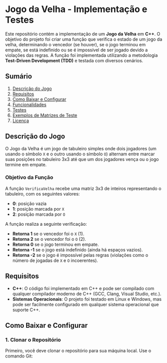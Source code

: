 # Jogo da Velha - Implementação e Testes

Este repositório contém a implementação de um **Jogo da Velha** em **C++**. O objetivo do projeto foi criar uma função que verifica o estado de um jogo da velha, determinando o vencedor (se houver), se o jogo terminou em empate, se está indefinido ou se é impossível de ser jogado devido a violações das regras. A função foi implementada utilizando a metodologia **Test-Driven Development (TDD)** e testada com diversos cenários.

## Sumário

1. [Descrição do Jogo](#descrição-do-jogo)
2. [Requisitos](#requisitos)
3. [Como Baixar e Configurar](#como-baixar-e-configurar)
4. [Funcionalidades](#funcionalidades)
5. [Testes](#testes)
6. [Exemplos de Matrizes de Teste](#exemplos-de-matrizes-de-teste)
7. [Licença](#licença)

## Descrição do Jogo

O Jogo da Velha é um jogo de tabuleiro simples onde dois jogadores (um usando o símbolo `X` e o outro usando o símbolo `O`) alternam entre marcar suas posições no tabuleiro 3x3 até que um dos jogadores vença ou o jogo termine em empate.

### Objetivo da Função

A função `VerificaVelha` recebe uma matriz 3x3 de inteiros representando o tabuleiro, com os seguintes valores:

- **0**: posição vazia
- **1**: posição marcada por `X`
- **2**: posição marcada por `O`

A função realiza a seguinte verificação:

- **Retorna 1** se o vencedor foi o `X` (1).
- **Retorna 2** se o vencedor foi o `O` (2).
- **Retorna 0** se o jogo terminou em empate.
- **Retorna -1** se o jogo está indefinido (ainda há espaços vazios).
- **Retorna -2** se o jogo é impossível pelas regras (violações como o número de jogadas de `X` e `O` incoerentes).

## Requisitos

- **C++**: O código foi implementado em C++ e pode ser compilado com qualquer compilador moderno de C++ (GCC, Clang, Visual Studio, etc.).
- **Sistemas Operacionais**: O projeto foi testado em Linux e Windows, mas pode ser facilmente configurado em qualquer sistema operacional que suporte C++.

## Como Baixar e Configurar

### 1. Clonar o Repositório

Primeiro, você deve clonar o repositório para sua máquina local. Use o comando Git:

